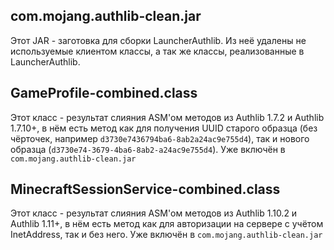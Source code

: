 com.mojang.authlib-clean.jar
-----------------
Этот JAR - заготовка для сборки LauncherAuthlib. Из неё удалены не используемые клиентом классы, а так же классы,
реализованные в LauncherAuthlib.

GameProfile-combined.class
--------------------------
Этот класс - результат слияния ASM'ом методов из Authlib 1.7.2 и Authlib 1.7.10+, в нём есть метод как для получения
UUID старого образца (без чёрточек, например `d3730e7436794ba6-8ab2a24ac9e755d4`), так и нового
образца (`d3730e74-3679-4ba6-8ab2-a24ac9e755d4`). Уже включён в `com.mojang.authlib-clean.jar`

MinecraftSessionService-combined.class
--------------------------------------
Этот класс - результат слияния ASM'ом методов из Authlib 1.10.2 и Authlib 1.11+, в нём есть метод как для авторизации на
сервере с учётом InetAddress, так и без него. Уже включён в `com.mojang.authlib-clean.jar`
